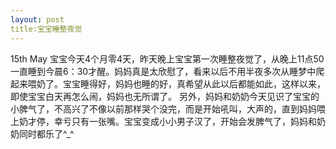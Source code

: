```yaml
---
layout: post
title:宝宝睡整夜觉
---
```

 15th May
宝宝今天4个月零4天，昨天晚上宝宝第一次睡整夜觉了，从晚上11点50一直睡到今晨6：30才醒。妈妈真是太欣慰了，看来以后不用半夜多次从睡梦中爬起来喂奶了。宝宝睡得好，妈妈也睡的好，真希望从此以后都能如此，这样以来，即使宝宝白天再怎么闹，妈妈也无所谓了。
另外，妈妈和奶奶今天见识了宝宝的小脾气了，不高兴了不像以前那样哭个没完，而是开始吼叫，大声的，直到妈妈喂上奶才停，幸亏只有一张嘴。宝宝变成小小男子汉了，开始会发脾气了，妈妈和奶奶同时都乐了^_^